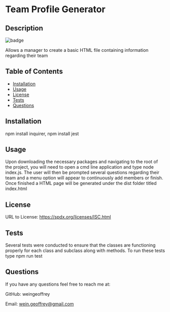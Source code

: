 # Team Profile Generator

## Description
![badge](https://img.shields.io/static/v1?label=license&message=ISC&color=green)

Allows a manager to create a basic HTML file containing information regarding their team

## Table of Contents

* [Installation](#installation)
* [Usage](#usage)
* [License](#license)
* [Tests](#tests)
* [Questions](#questions)

## Installation
npm install inquirer, npm install jest

## Usage
Upon downloading the necessary packages and navigating to the root of the project, you will need to open a cmd line application and type node index.js. The user will then be prompted several questions regarding their team and a menu option will appear to continuously add members or finish. Once finished a HTML page will be generated under the dist folder titled index.html

## License 

URL to License: https://spdx.org/licenses/ISC.html



## Tests

Several tests were conducted to ensure that the classes are functioning properly for each class and subclass along with methods. To run these tests type npm run test

## Questions

If you have any questions feel free to reach me at:

GitHub: weingeoffrey

Email: wein.geoffrey@gmail.com

